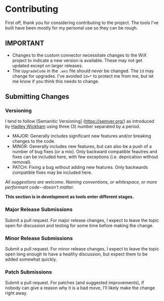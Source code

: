 # Contributing
First off, thank you for considering contributing to the project. The tools I've built have been mostly for my personal use so they can be rough.

## IMPORTANT
+ Changes to the custom connector necessitate changes to the WiX project to indicate a new version is available. These may not get updated except on larger releases.
+ The `UpgradeCode` in the `.wxs` file should never be changed. The `Id` may change for upgrades. I've avoided `Id=*` to protect me from me, but let me know if you think this needs to change.

## Submitting Changes
### Versioning
I tend to follow [Semanitic Versioning] (https://semver.org/) as introduced by [Hadley Wickham](http://r-pkgs.had.co.nz/description.html#version) using three (3) number separated by a period.
 + MAJOR: Generally includes significant new features and/or breaking changes to the code.
 + MINOR: Generally includes new features, but can also be a push of a number of bug fixes (or a mix). Only backward compatible feautres and fixes can be included here, with few exceptions (i.e. deprication without removal).
 + PATCH: Fixing a bug without adding new features. Only backwards compatible fixes may be included here.
 
*All suggestions are welcome. Naming conventions, or whitespace, or more performant code--doesn't matter.*

**This section is in development as tools enter different stages.**
### Major Release Submissions
Submit a pull request. For major release changes, I expect to leave the topic open for discussion and testing for some time before making the change. 

### Minor Release Submissions
Submit a pull request. For minor release changes, I expect to leave the topic open long enough to have a healthy discussion, but expect them to be added somewhat quickly.

### Patch Submissions
Submit a pull request. For patches (and suggested improvements), if nobody can give a reason why it is a bad move, I'll likely make the change right away.